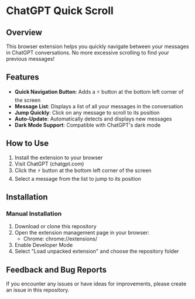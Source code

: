 # ChatGPT Quick Scroll

## Overview

This browser extension helps you quickly navigate between your messages in ChatGPT conversations. No more excessive scrolling to find your previous messages!

## Features

- **Quick Navigation Button**: Adds a ⚡ button at the bottom left corner of the screen
- **Message List**: Displays a list of all your messages in the conversation
- **Jump Quickly**: Click on any message to scroll to its position
- **Auto-Update**: Automatically detects and displays new messages
- **Dark Mode Support**: Compatible with ChatGPT's dark mode

## How to Use

1. Install the extension to your browser
2. Visit ChatGPT (chatgpt.com)
3. Click the ⚡ button at the bottom left corner of the screen
4. Select a message from the list to jump to its position

## Installation

### Manual Installation
1. Download or clone this repository
2. Open the extension management page in your browser:
   - Chrome: chrome://extensions/
3. Enable Developer Mode
4. Select "Load unpacked extension" and choose the repository folder

## Feedback and Bug Reports

If you encounter any issues or have ideas for improvements, please create an issue in this repository.